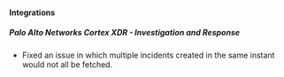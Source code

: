 
#### Integrations

##### Palo Alto Networks Cortex XDR - Investigation and Response

- Fixed an issue in which multiple incidents created in the same instant would not all be fetched. 
